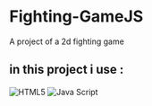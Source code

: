 # Fighting-GameJS
A project of a 2d fighting game 

## in this project i use : 


<img align="center" alt="HTML5" src= "https://img.shields.io/badge/HTML5-E34F26?style=for-the-badge&logo=html5&logoColor=white" />

<img align="center" alt="Java Script" src= "https://img.shields.io/badge/JavaScript-F7DF1E?style=for-the-badge&logo=javascript&logoColor=black" />



